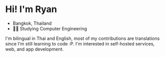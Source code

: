 # Hi! I'm Ryan
- Bangkok, Thailand
- 👨‍💻 Studying Computer Engineering

I'm bilingual in Thai and English, most of my contributions are translations since I'm still learning to code :P. I'm interested in self-hosted services, web, and app development.
